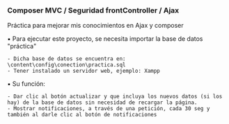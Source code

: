 ### Composer MVC / Seguridad frontController / Ajax
Práctica para mejorar mis conocimientos en Ajax y composer

▪️ Para ejecutar este proyecto, se necesita importar la base de datos "práctica" 
```
- Dicha base de datos se encuentra en: \content\config\conection\practica.sql
- Tener instalado un servidor web, ejemplo: Xampp
```
▪️ Su función: 
```
- Dar clic al botón actualizar y que incluya los nuevos datos (si los hay) de la base de datos sin necesidad de recargar la página. 
- Mostrar notificaciones, a través de una petición, cada 30 seg y también al darle clic al botón de notificaciones
```
